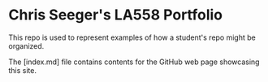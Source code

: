 # Chris Seeger's LA558 Portfolio
This repo is used to represent examples of how a student's repo might be organized.

The [index.md] file contains contents for the GitHub web page showcasing this site.
